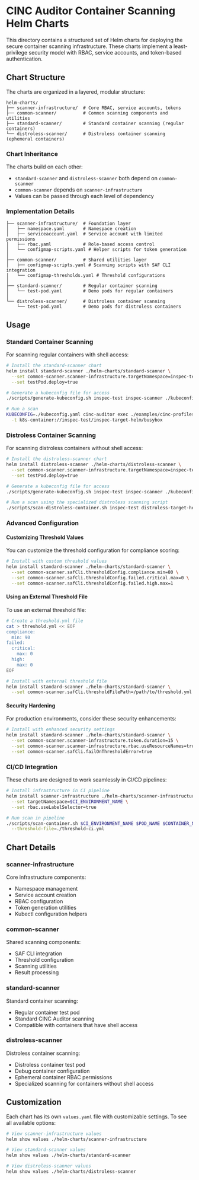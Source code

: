 # CINC Auditor Container Scanning Helm Charts

This directory contains a structured set of Helm charts for deploying the secure container scanning infrastructure. These charts implement a least-privilege security model with RBAC, service accounts, and token-based authentication.

## Chart Structure

The charts are organized in a layered, modular structure:

```
helm-charts/
├── scanner-infrastructure/  # Core RBAC, service accounts, tokens
├── common-scanner/          # Common scanning components and utilities
├── standard-scanner/        # Standard container scanning (regular containers)
└── distroless-scanner/      # Distroless container scanning (ephemeral containers)
```

### Chart Inheritance

The charts build on each other:
- `standard-scanner` and `distroless-scanner` both depend on `common-scanner`
- `common-scanner` depends on `scanner-infrastructure`
- Values can be passed through each level of dependency

### Implementation Details

```
├── scanner-infrastructure/  # Foundation layer
│   ├── namespace.yaml       # Namespace creation
│   ├── serviceaccount.yaml  # Service account with limited permissions
│   ├── rbac.yaml            # Role-based access control
│   └── configmap-scripts.yaml # Helper scripts for token generation
│
├── common-scanner/          # Shared utilities layer
│   ├── configmap-scripts.yaml # Scanning scripts with SAF CLI integration
│   └── configmap-thresholds.yaml # Threshold configurations
│
├── standard-scanner/        # Regular container scanning
│   └── test-pod.yaml        # Demo pods for regular containers
│
└── distroless-scanner/      # Distroless container scanning
    └── test-pod.yaml        # Demo pods for distroless containers
```

## Usage

### Standard Container Scanning

For scanning regular containers with shell access:

```bash
# Install the standard-scanner chart
helm install standard-scanner ./helm-charts/standard-scanner \
  --set common-scanner.scanner-infrastructure.targetNamespace=inspec-test \
  --set testPod.deploy=true

# Generate a kubeconfig file for access
./scripts/generate-kubeconfig.sh inspec-test inspec-scanner ./kubeconfig.yaml

# Run a scan
KUBECONFIG=./kubeconfig.yaml cinc-auditor exec ./examples/cinc-profiles/container-baseline \
  -t k8s-container://inspec-test/inspec-target-helm/busybox
```

### Distroless Container Scanning

For scanning distroless containers without shell access:

```bash
# Install the distroless-scanner chart
helm install distroless-scanner ./helm-charts/distroless-scanner \
  --set common-scanner.scanner-infrastructure.targetNamespace=inspec-test \
  --set testPod.deploy=true

# Generate a kubeconfig file for access
./scripts/generate-kubeconfig.sh inspec-test inspec-scanner ./kubeconfig.yaml

# Run a scan using the specialized distroless scanning script
./scripts/scan-distroless-container.sh inspec-test distroless-target-helm distroless ./examples/cinc-profiles/container-baseline
```

### Advanced Configuration

#### Customizing Threshold Values

You can customize the threshold configuration for compliance scoring:

```bash
# Install with custom threshold values
helm install standard-scanner ./helm-charts/standard-scanner \
  --set common-scanner.safCli.thresholdConfig.compliance.min=80 \
  --set common-scanner.safCli.thresholdConfig.failed.critical.max=0 \
  --set common-scanner.safCli.thresholdConfig.failed.high.max=1
```

#### Using an External Threshold File

To use an external threshold file:

```bash
# Create a threshold.yml file
cat > threshold.yml << EOF
compliance:
  min: 90
failed:
  critical:
    max: 0
  high:
    max: 0
EOF

# Install with external threshold file
helm install standard-scanner ./helm-charts/standard-scanner \
  --set common-scanner.safCli.thresholdFilePath=/path/to/threshold.yml
```

#### Security Hardening

For production environments, consider these security enhancements:

```bash
# Install with enhanced security settings
helm install standard-scanner ./helm-charts/standard-scanner \
  --set common-scanner.scanner-infrastructure.token.duration=15 \
  --set common-scanner.scanner-infrastructure.rbac.useResourceNames=true \
  --set common-scanner.safCli.failOnThresholdError=true
```

### CI/CD Integration

These charts are designed to work seamlessly in CI/CD pipelines:

```bash
# Install infrastructure in CI pipeline
helm install scanner-infrastructure ./helm-charts/scanner-infrastructure \
  --set targetNamespace=$CI_ENVIRONMENT_NAME \
  --set rbac.useLabelSelector=true

# Run scan in pipeline
./scripts/scan-container.sh $CI_ENVIRONMENT_NAME $POD_NAME $CONTAINER_NAME ./profile \
  --threshold-file=./threshold-ci.yml
```

## Chart Details

### scanner-infrastructure

Core infrastructure components:
- Namespace management
- Service account creation
- RBAC configuration
- Token generation utilities
- Kubectl configuration helpers

### common-scanner

Shared scanning components:
- SAF CLI integration
- Threshold configuration
- Scanning utilities
- Result processing

### standard-scanner

Standard container scanning:
- Regular container test pod
- Standard CINC Auditor scanning
- Compatible with containers that have shell access

### distroless-scanner

Distroless container scanning:
- Distroless container test pod
- Debug container configuration
- Ephemeral container RBAC permissions
- Specialized scanning for containers without shell access

## Customization

Each chart has its own `values.yaml` file with customizable settings. To see all available options:

```bash
# View scanner-infrastructure values
helm show values ./helm-charts/scanner-infrastructure

# View standard-scanner values
helm show values ./helm-charts/standard-scanner

# View distroless-scanner values
helm show values ./helm-charts/distroless-scanner
```
